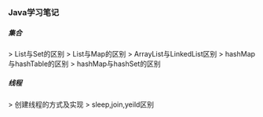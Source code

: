 <h3>Java学习笔记</h3>
<h5>集合</h5>
> List与Set的区别
> List与Map的区别
> ArrayList与LinkedList区别
> hashMap与hashTable的区别
> hashMap与hashSet的区别

<h5>线程</h5>
> 创建线程的方式及实现
> sleep,join,yeild区别
